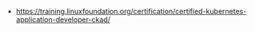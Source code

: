 - https://training.linuxfoundation.org/certification/certified-kubernetes-application-developer-ckad/